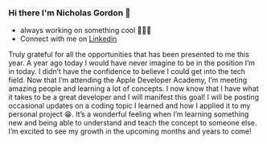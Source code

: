 ### Hi there I'm Nicholas Gordon 👋


- always working on something cool 👨🏾‍💻
- Connect with me on [Linkedin](https://www.linkedin.com/in/nicholas-gordon-406394bb/)


Truly grateful for all the opportunities that has been presented to me this year. A year ago today I would have never imagine to be in the position I’m in today. I didn’t have the confidence to believe I could get into the tech field. Now that I’m attending the Apple Developer Academy, I’m meeting amazing people and learning a lot of concepts. I now know that I have what it takes to be a great developer and I will manifest this goal! I will be posting occasional updates on a coding topic I learned and how I applied it to my personal project 😁. It’s a wonderful feeling when I’m learning something new and being able to understand and teach the concept to someone else. I’m excited to see my growth in the upcoming months and years to come!

